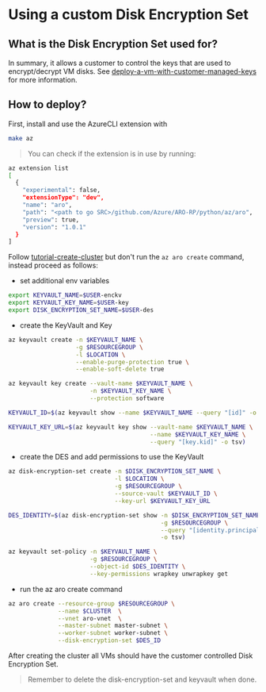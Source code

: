 # Using a custom Disk Encryption Set

## What is the Disk Encryption Set used for?

In summary, it allows a customer to control the keys that are used to encrypt/decrypt VM disks.
See [deploy-a-vm-with-customer-managed-keys](https://docs.microsoft.com/en-us/azure/virtual-machines/disks-enable-host-based-encryption-portal#deploy-a-vm-with-customer-managed-keys) for more information.

## How to deploy?
First, install and use the AzureCLI extension with
```bash
make az
```

>You can check if the extension is in use by running:
```bash
az extension list
[
  {
    "experimental": false,
    "extensionType": "dev",
    "name": "aro",
    "path": "<path to go SRC>/github.com/Azure/ARO-RP/python/az/aro",
    "preview": true,
    "version": "1.0.1"
  }
]
```

Follow [tutorial-create-cluster](https://docs.microsoft.com/en-us/azure/openshift/tutorial-create-cluster) but don't run the `az aro create` command, instead proceed as follows:

  - set additional env variables
```bash
export KEYVAULT_NAME=$USER-enckv
export KEYVAULT_KEY_NAME=$USER-key
export DISK_ENCRYPTION_SET_NAME=$USER-des
```
  - create the KeyVault and Key
```bash
az keyvault create -n $KEYVAULT_NAME \
                   -g $RESOURCEGROUP \
                   -l $LOCATION \
                   --enable-purge-protection true \
                   --enable-soft-delete true

az keyvault key create --vault-name $KEYVAULT_NAME \
                       -n $KEYVAULT_KEY_NAME \
                       --protection software

KEYVAULT_ID=$(az keyvault show --name $KEYVAULT_NAME --query "[id]" -o tsv)

KEYVAULT_KEY_URL=$(az keyvault key show --vault-name $KEYVAULT_NAME \
                                        --name $KEYVAULT_KEY_NAME \
                                        --query "[key.kid]" -o tsv)
```
  - create the DES and add permissions to use the KeyVault
```bash
az disk-encryption-set create -n $DISK_ENCRYPTION_SET_NAME \
                              -l $LOCATION \
                              -g $RESOURCEGROUP \
                              --source-vault $KEYVAULT_ID \
                              --key-url $KEYVAULT_KEY_URL

DES_IDENTITY=$(az disk-encryption-set show -n $DISK_ENCRYPTION_SET_NAME \
                                           -g $RESOURCEGROUP \
                                           --query "[identity.principalId]" \
                                           -o tsv)

az keyvault set-policy -n $KEYVAULT_NAME \
                       -g $RESOURCEGROUP \
                       --object-id $DES_IDENTITY \
                       --key-permissions wrapkey unwrapkey get
```
  - run the az aro create command
```bash
az aro create --resource-group $RESOURCEGROUP \
              --name $CLUSTER  \
              --vnet aro-vnet  \
              --master-subnet master-subnet \
              --worker-subnet worker-subnet \
              --disk-encryption-set $DES_ID
```

After creating the cluster all VMs should have the customer controlled Disk Encryption Set.
>Remember to delete the disk-encryption-set and keyvault when done.
